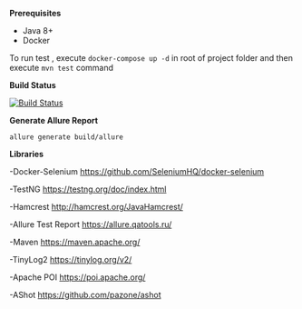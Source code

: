 **Prerequisites**

- Java 8+
- Docker

To run test , execute  `docker-compose up -d` in root of project folder and then execute `mvn test` command


**Build Status** 

[![Build Status](https://dev.azure.com/ozdamarvolkan/TestRepo/_apis/build/status/volkanozdamar.SeleniumFramework?branchName=master)](https://dev.azure.com/ozdamarvolkan/TestRepo/_build/latest?definitionId=32&branchName=master)
      
**Generate Allure Report**

`allure generate build/allure`



**Libraries**


-Docker-Selenium https://github.com/SeleniumHQ/docker-selenium

-TestNG https://testng.org/doc/index.html

-Hamcrest http://hamcrest.org/JavaHamcrest/

-Allure Test Report https://allure.qatools.ru/

-Maven https://maven.apache.org/

-TinyLog2 https://tinylog.org/v2/

-Apache POI https://poi.apache.org/

-AShot https://github.com/pazone/ashot
